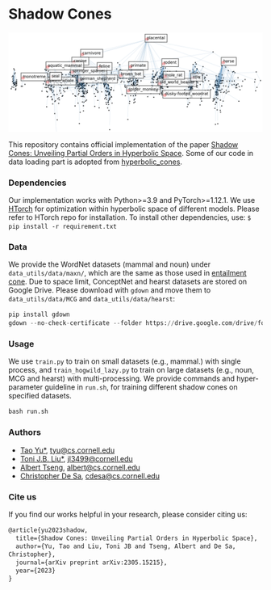# Shadow Cones

![Mammal 2D Visualization](./mammal_vis_wide.png)

This repository contains official implementation of the paper
[Shadow Cones: Unveiling Partial Orders in Hyperbolic Space](https://arxiv.org/abs/2305.15215).
Some of our code in data loading part is adopted from [hyperbolic_cones](https://github.com/dalab/hyperbolic_cones).

### Dependencies
Our implementation works with Python>=3.9 and PyTorch>=1.12.1. We use [HTorch](https://github.com/ydtydr/HTorch)
for optimization within hyperbolic space of different models. Please refer to HTorch repo for installation.
To install other dependencies, use: `$ pip install -r requirement.txt`

### Data
We provide the WordNet datasets (mammal and noun) under `data_utils/data/maxn/`, which
are the same as those used in [entailment cone](https://github.com/dalab/hyperbolic_cones/tree/master/data/maxn).
Due to space limit, ConceptNet and hearst datasets are stored on Google Drive. Please download 
with `gdown` and move them to `data_utils/data/MCG` and `data_utils/data/hearst`:
```python
pip install gdown
gdown --no-check-certificate --folder https://drive.google.com/drive/folders/1WH2LIk2EsTe_lQ03AjCaxZ3o8fSkNt1f?usp=sharing
```

### Usage
We use `train.py` to train on small datasets (e.g., mammal.) with single process, and `train_hogwild_lazy.py` to
train on large datasets (e.g., noun, MCG and hearst) with multi-processing. We provide commands and
hyper-parameter guideline in `run.sh`, for training different shadow cones on specified datasets.
```python
bash run.sh
```

### Authors

 - [Tao Yu*](https://www.cs.cornell.edu/~tyu/), tyu@cs.cornell.edu
 - [Toni J.B. Liu*](https://antonioliu97.github.io/About_Me.html), jl3499@cornell.edu
 - [Albert Tseng](https://tsengalb99.github.io), albert@cs.cornell.edu
 - [Christopher De Sa](https://www.cs.cornell.edu/~cdesa/), cdesa@cs.cornell.edu

### Cite us

If you find our works helpful in your research, please consider citing us:

    @article{yu2023shadow,
      title={Shadow Cones: Unveiling Partial Orders in Hyperbolic Space},
      author={Yu, Tao and Liu, Toni JB and Tseng, Albert and De Sa, Christopher},
      journal={arXiv preprint arXiv:2305.15215},
      year={2023}
    }
